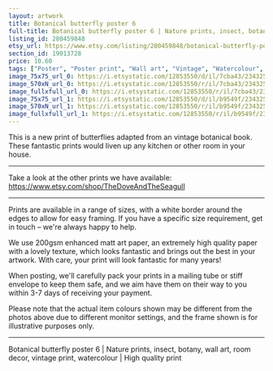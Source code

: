 ```yaml
---
layout: artwork
title: Botanical butterfly poster 6 
full-title: Botanical butterfly poster 6 | Nature prints, insect, botany, wall art, room decor, vintage print, watercolour | High quality print
listing_id: 280459848
etsy_url: https://www.etsy.com/listing/280459848/botanical-butterfly-poster-6-nature?utm_source=ds&utm_medium=api&utm_campaign=api
section_id: 19013728
price: 10.60
tags: ["Poster", "Poster print", "Wall art", "Vintage", "Watercolour", "Nature", "Botanical art", "Wildlife", "Nature print", "Butterfly print", "Butterfly art", "Butterfly poster"]
image_75x75_url_0: https://i.etsystatic.com/12853550/d/il/7cba43/2343259259/il_75x75.2343259259_jws6.jpg?version=0
image_570xN_url_0: https://i.etsystatic.com/12853550/r/il/7cba43/2343259259/il_570xN.2343259259_jws6.jpg
image_fullxfull_url_0: https://i.etsystatic.com/12853550/r/il/7cba43/2343259259/il_fullxfull.2343259259_jws6.jpg
image_75x75_url_1: https://i.etsystatic.com/12853550/d/il/b9549f/2343259311/il_75x75.2343259311_dm7v.jpg?version=0
image_570xN_url_1: https://i.etsystatic.com/12853550/r/il/b9549f/2343259311/il_570xN.2343259311_dm7v.jpg
image_fullxfull_url_1: https://i.etsystatic.com/12853550/r/il/b9549f/2343259311/il_fullxfull.2343259311_dm7v.jpg
---
```

This is a new print of butterflies adapted from an vintage botanical book. These fantastic prints would liven up any kitchen or other room in your house. 

---

Take a look at the other prints we have available: https://www.etsy.com/shop/TheDoveAndTheSeagull

---

Prints are available in a range of sizes, with a white border around the edges to allow for easy framing. If you have a specific size requirement, get in touch – we&#39;re always happy to help.

We use 200gsm enhanced matt art paper, an extremely high quality paper with a lovely texture, which looks fantastic and brings out the best in your artwork. With care, your print will look fantastic for many years!

When posting, we&#39;ll carefully pack your prints in a mailing tube or stiff envelope to keep them safe, and we aim have them on their way to you within 3-7 days of receiving your payment.

Please note that the actual item colours shown may be different from the photos above due to different monitor settings, and the frame shown is for illustrative purposes only.

---

Botanical butterfly poster 6 | Nature prints, insect, botany, wall art, room decor, vintage print, watercolour | High quality print
